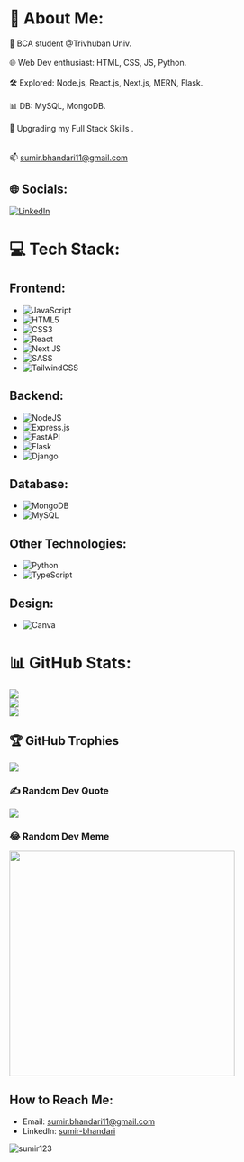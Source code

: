 # 💫 About Me:
👋 BCA student @Trivhuban Univ. <br><br>🌐 Web Dev enthusiast: HTML, CSS, JS, Python. <br><br>🛠️ Explored: Node.js, React.js, Next.js, MERN, Flask. <br><br>📊 DB: MySQL, MongoDB. <br><br>🌱 Upgrading my Full Stack Skills .<br><br><br>📫 sumir.bhandari11@gmail.com<br>

## 🌐 Socials:
[![LinkedIn](https://img.shields.io/badge/LinkedIn-%230077B5.svg?logo=linkedin&logoColor=white)](https://linkedin.com/in/sumir-bhandari) 

# 💻 Tech Stack:

## Frontend:

- ![JavaScript](https://img.shields.io/badge/javascript-%23323330.svg?style=for-the-badge&logo=javascript&logoColor=%23F7DF1E)
- ![HTML5](https://img.shields.io/badge/html5-%23E34F26.svg?style=for-the-badge&logo=html5&logoColor=white)
- ![CSS3](https://img.shields.io/badge/css3-%231572B6.svg?style=for-the-badge&logo=css3&logoColor=white)
- ![React](https://img.shields.io/badge/react-%2320232a.svg?style=for-the-badge&logo=react&logoColor=%2361DAFB)
- ![Next JS](https://img.shields.io/badge/Next-black?style=for-the-badge&logo=next.js&logoColor=white)
- ![SASS](https://img.shields.io/badge/SASS-hotpink.svg?style=for-the-badge&logo=SASS&logoColor=white)
- ![TailwindCSS](https://img.shields.io/badge/tailwindcss-%2338B2AC.svg?style=for-the-badge&logo=tailwind-css&logoColor=white)

## Backend:

- ![NodeJS](https://img.shields.io/badge/node.js-6DA55F?style=for-the-badge&logo=node.js&logoColor=white)
- ![Express.js](https://img.shields.io/badge/express.js-%23404d59.svg?style=for-the-badge&logo=express&logoColor=%2361DAFB)
- ![FastAPI](https://img.shields.io/badge/FastAPI-005571?style=for-the-badge&logo=fastapi)
- ![Flask](https://img.shields.io/badge/flask-%23000.svg?style=for-the-badge&logo=flask&logoColor=white)
- ![Django](https://img.shields.io/badge/django-%23092E20.svg?style=for-the-badge&logo=django&logoColor=white)

## Database:

- ![MongoDB](https://img.shields.io/badge/MongoDB-%234ea94b.svg?style=for-the-badge&logo=mongodb&logoColor=white)
- ![MySQL](https://img.shields.io/badge/mysql-%2300f.svg?style=for-the-badge&logo=mysql&logoColor=white)

## Other Technologies:

- ![Python](https://img.shields.io/badge/python-3670A0?style=for-the-badge&logo=python&logoColor=ffdd54)
- ![TypeScript](https://img.shields.io/badge/typescript-%23007ACC.svg?style=for-the-badge&logo=typescript&logoColor=white)

## Design:

- ![Canva](https://img.shields.io/badge/Canva-%2300C4CC.svg?style=for-the-badge&logo=Canva&logoColor=white)

# 📊 GitHub Stats:
![](https://github-readme-stats.vercel.app/api?username=Sumir123&theme=dark&hide_border=false&count_private=true)<br/>
![](https://github-readme-streak-stats.herokuapp.com/?user=Sumir123&theme=dark&hide_border=false)<br/>
![](https://github-readme-stats.vercel.app/api/top-langs/?username=Sumir123&theme=dark&hide_border=false&include_all_commits=true&count_private=true&layout=compact)

## 🏆 GitHub Trophies
![](https://github-profile-trophy.vercel.app/?username=Sumir123&theme=radical&no-frame=true&no-bg=false&margin-w=4)

### ✍️ Random Dev Quote
![](https://quotes-github-readme.vercel.app/api?type=horizontal&theme=radical)

### 😂 Random Dev Meme
<img src='https://randommeme-five.vercel.app/' style="height: 400px;"/>


## How to Reach Me:
- Email: sumir.bhandari11@gmail.com
- LinkedIn: [sumir-bhandari](https://linkedin.com/in/sumir-bhandari)

<p align="left"> <img src="https://komarev.com/ghpvc/?username=sumir123&label=Profile%20views&color=0e75b6&style=flat" alt="sumir123" /> </p>
